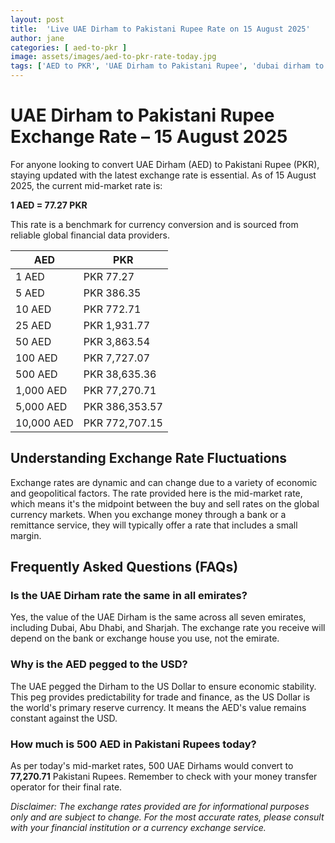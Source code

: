 ```yaml
---
layout: post
title:  'Live UAE Dirham to Pakistani Rupee Rate on 15 August 2025'
author: jane
categories: [ aed-to-pkr ]
image: assets/images/aed-to-pkr-rate-today.jpg
tags: ['AED to PKR', 'UAE Dirham to Pakistani Rupee', 'dubai dirham to pkr', 'dirham rate in pakistan today', 'uae exchange rate pakistan']
---
```


# UAE Dirham to Pakistani Rupee Exchange Rate – 15 August 2025

For anyone looking to convert UAE Dirham (AED) to Pakistani Rupee (PKR), staying updated with the latest exchange rate is essential. As of 15 August 2025, the current mid-market rate is:

**1 AED = 77.27 PKR**

This rate is a benchmark for currency conversion and is sourced from reliable global financial data providers.

| AED | PKR |
| --- | --- |
| 1 AED | PKR 77.27 |
| 5 AED | PKR 386.35 |
| 10 AED | PKR 772.71 |
| 25 AED | PKR 1,931.77 |
| 50 AED | PKR 3,863.54 |
| 100 AED | PKR 7,727.07 |
| 500 AED | PKR 38,635.36 |
| 1,000 AED | PKR 77,270.71 |
| 5,000 AED | PKR 386,353.57 |
| 10,000 AED | PKR 772,707.15 |


## Understanding Exchange Rate Fluctuations

Exchange rates are dynamic and can change due to a variety of economic and geopolitical factors. The rate provided here is the mid-market rate, which means it's the midpoint between the buy and sell rates on the global currency markets. When you exchange money through a bank or a remittance service, they will typically offer a rate that includes a small margin.

## Frequently Asked Questions (FAQs)

### Is the UAE Dirham rate the same in all emirates?

Yes, the value of the UAE Dirham is the same across all seven emirates, including Dubai, Abu Dhabi, and Sharjah. The exchange rate you receive will depend on the bank or exchange house you use, not the emirate.

### Why is the AED pegged to the USD?

The UAE pegged the Dirham to the US Dollar to ensure economic stability. This peg provides predictability for trade and finance, as the US Dollar is the world's primary reserve currency. It means the AED's value remains constant against the USD.

### How much is 500 AED in Pakistani Rupees today?

As per today's mid-market rates, 500 UAE Dirhams would convert to **77,270.71** Pakistani Rupees. Remember to check with your money transfer operator for their final rate.



*Disclaimer: The exchange rates provided are for informational purposes only and are subject to change. For the most accurate rates, please consult with your financial institution or a currency exchange service.*
